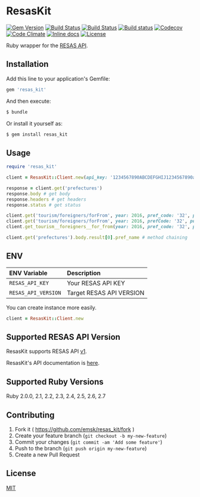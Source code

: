 # ResasKit

[![Gem Version](https://badge.fury.io/rb/resas_kit.svg)](https://badge.fury.io/rb/resas_kit)
[![Build Status](https://github.com/emsk/resas_kit/actions/workflows/build.yml/badge.svg)](https://github.com/emsk/resas_kit/actions/workflows/build.yml)
[![Build Status](https://travis-ci.org/emsk/resas_kit.svg?branch=main)](https://travis-ci.org/emsk/resas_kit)
[![Build status](https://ci.appveyor.com/api/projects/status/fovsqoa5omgfsard?svg=true)](https://ci.appveyor.com/project/emsk/resas-kit)
[![Codecov](https://codecov.io/gh/emsk/resas_kit/branch/main/graph/badge.svg)](https://codecov.io/gh/emsk/resas_kit)
[![Code Climate](https://codeclimate.com/github/emsk/resas_kit/badges/gpa.svg)](https://codeclimate.com/github/emsk/resas_kit)
[![Inline docs](http://inch-ci.org/github/emsk/resas_kit.svg?branch=main)](http://inch-ci.org/github/emsk/resas_kit)
[![License](https://img.shields.io/badge/license-MIT-blue.svg)](LICENSE.txt)

Ruby wrapper for the [RESAS API](https://opendata.resas-portal.go.jp).

## Installation

Add this line to your application's Gemfile:

```ruby
gem 'resas_kit'
```

And then execute:

```sh
$ bundle
```

Or install it yourself as:

```sh
$ gem install resas_kit
```

## Usage

```ruby
require 'resas_kit'

client = ResasKit::Client.new(api_key: '1234567890ABCDEFGHIJ1234567890abcdefghij')

response = client.get('prefectures')
response.body # get body
response.headers # get headers
response.status # get status

client.get('tourism/foreigners/forFrom', year: 2016, pref_code: '32', purpose: 2, add_area: '31,33') # underscored key
client.get('tourism/foreigners/forFrom', year: 2016, prefCode: '32', purpose: 2, addArea: '31,33') # camelized key
client.get_tourism__foreigners__for_from(year: 2016, pref_code: '32', purpose: 2, add_area: '31,33') # ghost method

client.get('prefectures').body.result[0].pref_name # method chaining
```

## ENV

| ENV Variable | Description |
| :----------- | :---------- |
| `RESAS_API_KEY` | Your RESAS API KEY |
| `RESAS_API_VERSION` | Target RESAS API VERSION |

You can create instance more easily.

```ruby
client = ResasKit::Client.new
```

## Supported RESAS API Version

ResasKit supports RESAS API [v1](https://opendata.resas-portal.go.jp/docs/api/v1/index.html).

ResasKit's API documentation is [here](http://www.rubydoc.info/gems/resas_kit).

## Supported Ruby Versions

Ruby 2.0.0, 2.1, 2.2, 2.3, 2.4, 2.5, 2.6, 2.7

## Contributing

1. Fork it ( https://github.com/emsk/resas_kit/fork )
2. Create your feature branch (`git checkout -b my-new-feature`)
3. Commit your changes (`git commit -am 'Add some feature'`)
4. Push to the branch (`git push origin my-new-feature`)
5. Create a new Pull Request

## License

[MIT](LICENSE.txt)
